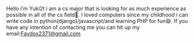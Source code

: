 Hello i'm Yuki2t i am a cs major that is looking for as much experience as possible in all of the cs field👋.
I loved computers since my childhood i can write code in python(django)/javascript/and learning PHP for fun😄.
If you have any intention of contacting me you can hit up my email:Faydox2371@gmail.com
